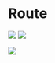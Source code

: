 # Route
![](Pasted%20image%2020230105185856.png)
![](Pasted%20image%2020230105190006.png)

![](Pasted%20image%2020230105190347.png)
